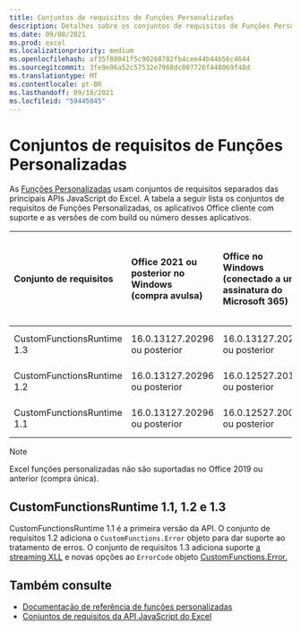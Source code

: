```yaml
---
title: Conjuntos de requisitos de Funções Personalizadas
description: Detalhes sobre os conjuntos de requisitos de Funções Personalizadas para Excel API JavaScript.
ms.date: 09/08/2021
ms.prod: excel
ms.localizationpriority: medium
ms.openlocfilehash: af35f88041f5c90268782fb4cee44b44b56c4644
ms.sourcegitcommit: 3fe9e06a52c57532e7968dc007726f448069f48d
ms.translationtype: MT
ms.contentlocale: pt-BR
ms.lasthandoff: 09/18/2021
ms.locfileid: "59445845"
---
```

# <a name="custom-functions-requirement-sets"></a>Conjuntos de requisitos de Funções Personalizadas

As [Funções Personalizadas](../../excel/custom-functions-overview.md) usam conjuntos de requisitos separados das principais APIs JavaScript do Excel. A tabela a seguir lista os conjuntos de requisitos de Funções Personalizadas, os aplicativos Office cliente com suporte e as versões de com build ou número desses aplicativos.

|  Conjunto de requisitos  |  Office 2021 ou posterior no Windows<br>(compra avulsa)  |  Office no Windows<br>(conectado a uma assinatura do Microsoft 365)  |  Office no iPad<br>(conectado a uma assinatura do Microsoft 365)  |  Office no Mac<br>(conectado a uma assinatura do Microsoft 365)  | Office na Web |
|:-----|:-----|:-----|:-----|:-----|:-----|
| CustomFunctionsRuntime 1.3 | 16.0.13127.20296 ou posterior | 16.0.13127.20296 ou posterior | Incompatível | 16.40.20081000 ou posterior | Julho de 2020 |
| CustomFunctionsRuntime 1.2 | 16.0.13127.20296 ou posterior | 16.0.12527.20194 ou posterior | Incompatível | 16.34.20020900 ou posterior | Janeiro de 2020 |
| CustomFunctionsRuntime 1.1 | 16.0.13127.20296 ou posterior | 16.0.12527.20092 ou posterior | Sem suporte | 16.34 ou posterior | Maio de 2019 |

> [!NOTE]
> Excel funções personalizadas não são suportadas no Office 2019 ou anterior (compra única).

## <a name="customfunctionsruntime-11-12-and-13"></a>CustomFunctionsRuntime 1.1, 1.2 e 1.3

CustomFunctionsRuntime 1.1 é a primeira versão da API. O conjunto de requisitos 1.2 adiciona o `CustomFunctions.Error` objeto para dar suporte ao tratamento de erros. O conjunto de requisitos 1.3 adiciona suporte [a streaming XLL](../../excel/make-custom-functions-compatible-with-xll-udf.md#custom-function-behavior-for-xll-compatible-functions) e novas opções ao `ErrorCode` objeto [CustomFunctions.Error.](/javascript/api/custom-functions-runtime/customfunctions.error)

## <a name="see-also"></a>Também consulte

- [Documentação de referência de funções personalizadas](/javascript/api/custom-functions-runtime)
- [Conjuntos de requisitos da API JavaScript do Excel](excel-api-requirement-sets.md)
